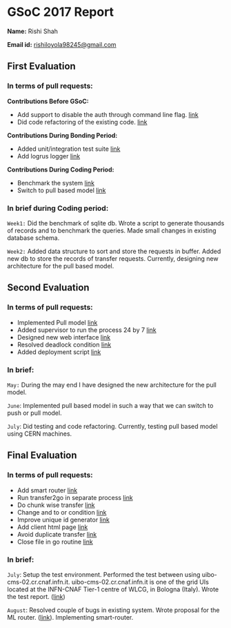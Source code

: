 # GSoC 2017 Report

**Name:** Rishi Shah

**Email id:** rishiloyola98245@gmail.com

## First Evaluation

### In terms of pull requests:

**Contributions Before GSoC:**
- Add support to disable the auth through command line flag. [link](https://github.com/vkuznet/transfer2go/pull/2)
- Did code refactoring of the existing code. [link](https://github.com/vkuznet/transfer2go/pull/4)

**Contributions During Bonding Period:**
- Added unit/integration test suite [link](https://github.com/vkuznet/transfer2go/pull/20)
- Add logrus logger [link](https://github.com/vkuznet/transfer2go/pull/22)

**Contributions During Coding Period:**
- Benchmark the system [link](https://github.com/vkuznet/transfer2go/pull/23)
- Switch to pull based model [link](https://github.com/vkuznet/transfer2go/pull/26)

### In brief during Coding period:

`Week1:` Did the benchmark of sqlite db. Wrote a script to generate thousands of records and to benchmark the queries. Made small changes in existing database schema.

`Week2:` Added data structure to sort and store the requests in buffer. Added new db to store the records of transfer requests. Currently, designing new architecture for the pull based model.

## Second Evaluation

### In terms of pull requests:

- Implemented Pull model [link](https://github.com/vkuznet/transfer2go/pull/26)
- Added supervisor to run the process 24 by 7 [link](https://github.com/vkuznet/transfer2go/pull/30)
- Designed new web interface [link](https://github.com/vkuznet/transfer2go/pull/32)
- Resolved deadlock condition [link](https://github.com/vkuznet/transfer2go/pull/33)
- Added deployment script [link](https://github.com/vkuznet/transfer2go/pull/34)

### In brief:

`May:` During the may end I have designed the new architecture for the pull model.

`June`: Implemented pull based model in such a way that we can switch to push or pull model.

`July`: Did testing and code refactoring. Currently, testing pull based model using CERN machines.


## Final Evaluation

### In terms of pull requests:

- Add smart router [link](https://github.com/vkuznet/transfer2go/pull/42)
- Run transfer2go in separate process [link](https://github.com/vkuznet/transfer2go/pull/36)
- Do chunk wise transfer [link](https://github.com/vkuznet/transfer2go/pull/37)
- Change and to or condition [link](https://github.com/vkuznet/transfer2go/pull/38)
- Improve unique id generator [link](https://github.com/vkuznet/transfer2go/pull/39)
- Add client html page [link](https://github.com/vkuznet/transfer2go/pull/40)
- Avoid duplicate transfer [link](https://github.com/vkuznet/transfer2go/pull/41)
- Close file in go routine [link](https://github.com/vkuznet/transfer2go/pull/43)

### In brief:

`July`: Setup the test environment. Performed the test between using uibo-cms-02.cr.cnaf.infn.it. uibo-cms-02.cr.cnaf.infn.it is one of the grid UIs located at the INFN-CNAF Tier-1 centre of WLCG, in Bologna (Italy). Wrote the test report. ([link](https://docs.google.com/document/d/1UUXQIuef8_UTwpABDfjiW934P9RrVEWJMcknIKqRZ8A/edit?usp=sharing))

`August`: Resolved couple of bugs in existing system. Wrote proposal for the ML router. ([link](https://docs.google.com/document/d/1H-LVskFrkLrbMhEi9zNuJpKLDa7Dli7P4aR6gyBHjhQ/edit?usp=sharing)). Implementing smart-router.
